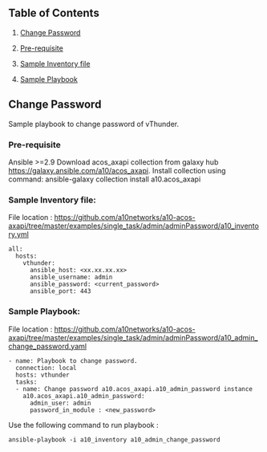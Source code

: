 ## Table of Contents

1. [Change Password](#Change-Password)

2. [Pre-requisite](#Pre-requisite)

3. [Sample Inventory file](#Sample-Inventory-file)

4. [Sample Playbook](#Sample-Playbook)

## Change Password
Sample playbook to change password of vThunder.

### Pre-requisite
Ansible >=2.9
Download acos_axapi collection from galaxy hub https://galaxy.ansible.com/a10/acos_axapi.
Install collection using command:
ansible-galaxy collection install a10.acos_axapi

### Sample Inventory file:

File location : https://github.com/a10networks/a10-acos-axapi/tree/master/examples/single_task/admin/adminPassword/a10_inventory.yml

```shell
all:
  hosts:
    vthunder:
      ansible_host: <xx.xx.xx.xx>
      ansible_username: admin
      ansible_password: <current_password>
      ansible_port: 443
```

### Sample Playbook:

File location : https://github.com/a10networks/a10-acos-axapi/tree/master/examples/single_task/admin/adminPassword/a10_admin_change_password.yaml

```shell
- name: Playbook to change password.
  connection: local
  hosts: vthunder
  tasks:
  - name: Change password a10.acos_axapi.a10_admin_password instance
    a10.acos_axapi.a10_admin_password:
      admin_user: admin
      password_in_module : <new_password>
```


Use the following command to run playbook :
```shell
ansible-playbook -i a10_inventory a10_admin_change_password
```
